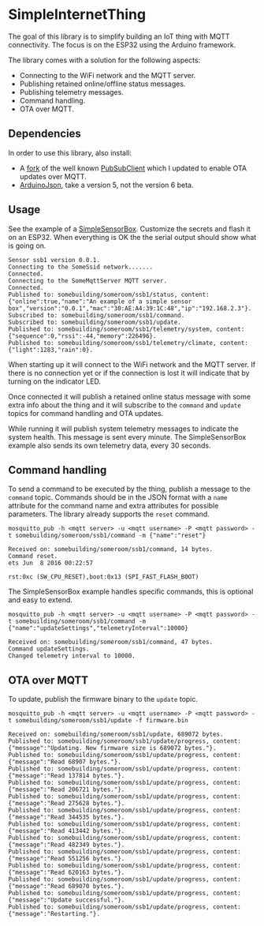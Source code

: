 # SimpleInternetThing
The goal of this library is to simplify building an IoT thing with MQTT connectivity. The focus is on the ESP32 using the Arduino framework. 

The library comes with a solution for the following aspects:
- Connecting to the WiFi network and the MQTT server.
- Publishing retained online/offline status messages.
- Publishing telemetry messages.
- Command handling.
- OTA over MQTT.

## Dependencies
In order to use this library, also install:
 - A [fork](https://github.com/rovale/pubsubclient) of the well known [PubSubClient](https://github.com/knolleary/pubsubclient) which I updated to enable OTA updates over MQTT.
 - [ArduinoJson](https://github.com/bblanchon/ArduinoJson), take a version 5, not the version 6 beta.

## Usage
See the example of a [SimpleSensorBox](./examples/SimpleSensorBox/SimpleSensorBox.ino). Customize the secrets and flash it on an ESP32. When everything is OK the the serial output should show what is going on.

```
Sensor ssb1 version 0.0.1.
Connecting to the SomeSsid network.......
Connected.
Connecting to the SomeMqttServer MQTT server.
Connected.
Published to: somebuilding/someroom/ssb1/status, content: {"online":true,"name":"An example of a simple sensor box","version":"0.0.1","mac":"30:AE:A4:39:1C:48","ip":"192.168.2.3"}.
Subscribed to: somebuilding/someroom/ssb1/command.
Subscribed to: somebuilding/someroom/ssb1/update.
Published to: somebuilding/someroom/ssb1/telemetry/system, content: {"sequence":0,"rssi":-44,"memory":226496}.
Published to: somebuilding/someroom/ssb1/telemetry/climate, content: {"light":1283,"rain":0}.
```
When starting up it will connect to the WiFi network and the MQTT server. If there is no connection yet or if the connection is lost it will indicate that by turning on the indicator LED.

Once connected it will publish a retained online status message with some extra info about the thing and it will subscribe to the `command` and `update` topics for command handling and OTA updates.

While running it will publish system telemetry messages to indicate the system health. This message is sent every minute. The SimpleSensorBox example also sends its own telemetry data, every 30 seconds.

## Command handling
To send a command to be executed by the thing, publish a message to the `command` topic. Commands should be in the JSON format with a `name` attribute for the command name and extra attributes for possible parameters. The library already supports the `reset` command. 
```
mosquitto_pub -h <mqtt server> -u <mqtt username> -P <mqtt password> -t somebuilding/someroom/ssb1/command -m {"name":"reset"}
```
```
Received on: somebuilding/someroom/ssb1/command, 14 bytes.
Command reset.
ets Jun  8 2016 00:22:57

rst:0xc (SW_CPU_RESET),boot:0x13 (SPI_FAST_FLASH_BOOT)
```

The SimpleSensorBox example handles specific commands, this is optional and easy to extend.
```
mosquitto_pub -h <mqtt server> -u <mqtt username> -P <mqtt password> -t somebuilding/someroom/ssb1/command -m {"name":"updateSettings","telemetryInterval":10000}
```
```
Received on: somebuilding/someroom/ssb1/command, 47 bytes.
Command updateSettings.
Changed telemetry interval to 10000.
```

## OTA over MQTT
To update, publish the firmware binary to the `update` topic. 

```
mosquitto_pub -h <mqtt server> -u <mqtt username> -P <mqtt password> -t somebuilding/someroom/ssb1/update -f firmware.bin
```

```
Received on: somebuilding/someroom/ssb1/update, 689072 bytes.
Published to: somebuilding/someroom/ssb1/update/progress, content: {"message":"Updating. New firmware size is 689072 bytes."}.
Published to: somebuilding/someroom/ssb1/update/progress, content: {"message":"Read 68907 bytes."}.
Published to: somebuilding/someroom/ssb1/update/progress, content: {"message":"Read 137814 bytes."}.
Published to: somebuilding/someroom/ssb1/update/progress, content: {"message":"Read 206721 bytes."}.
Published to: somebuilding/someroom/ssb1/update/progress, content: {"message":"Read 275628 bytes."}.
Published to: somebuilding/someroom/ssb1/update/progress, content: {"message":"Read 344535 bytes."}.
Published to: somebuilding/someroom/ssb1/update/progress, content: {"message":"Read 413442 bytes."}.
Published to: somebuilding/someroom/ssb1/update/progress, content: {"message":"Read 482349 bytes."}.
Published to: somebuilding/someroom/ssb1/update/progress, content: {"message":"Read 551256 bytes."}.
Published to: somebuilding/someroom/ssb1/update/progress, content: {"message":"Read 620163 bytes."}.
Published to: somebuilding/someroom/ssb1/update/progress, content: {"message":"Read 689070 bytes."}.
Published to: somebuilding/someroom/ssb1/update/progress, content: {"message":"Update successful."}.
Published to: somebuilding/someroom/ssb1/update/progress, content: {"message":"Restarting."}.
```
